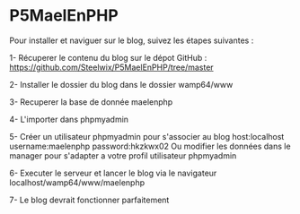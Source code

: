 # P5MaelEnPHP

Pour installer et naviguer sur le blog, suivez les étapes suivantes :

1- Récuperer le contenu du blog sur le dépot GitHub : https://github.com/Steelwix/P5MaelEnPHP/tree/master

2- Installer le dossier du blog dans le dossier wamp64/www

3- Recuperer la base de donnée maelenphp

4- L'importer dans phpmyadmin

5- Créer un utilisateur phpmyadmin pour s'associer au blog host:localhost username:maelenphp password:hkzkwx02 
Ou modifier les données dans le manager pour s'adapter a votre profil utilisateur phpmyadmin

6- Executer le serveur et lancer le blog via le navigateur localhost/wamp64/www/maelenphp

7- Le blog devrait fonctionner parfaitement
